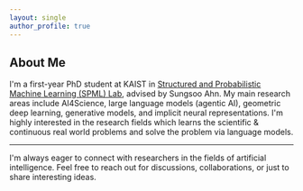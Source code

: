 ```yaml
---
layout: single
author_profile: true
---
```


<!-- You can uncomment the below line if you have a professional or personal icon that represents you or your blog's brand -->
<!-- ![icon](/assets/icon/about.png) --> 


## About Me

I'm a first-year PhD student at KAIST in [Structured and Probabilistic Machine Learning (SPML) Lab](https://sites.google.com/view/sungsooahn0215), advised by Sungsoo Ahn.  My main research areas include AI4Science, large language models (agentic AI), geometric deep learning, generative models, and implicit neural representations. I'm highly interested in the research fields which learns the scientific & continuous real world problems and solve the problem via language models.

---

I'm always eager to connect with researchers in the fields of artificial intelligence. Feel free to reach out for discussions, collaborations, or just to share interesting ideas.